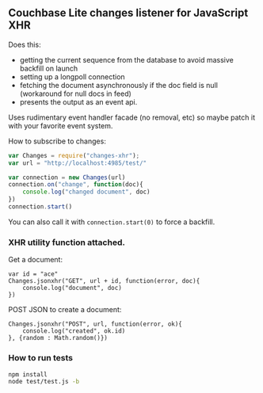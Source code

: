 ## Couchbase Lite changes listener for JavaScript XHR

Does this:

* getting the current sequence from the database to avoid massive backfill on launch
* setting up a longpoll connection
* fetching the document asynchronously if the doc field is null (workaround for null docs in feed)
* presents the output as an event api.

Uses rudimentary event handler facade (no removal, etc) so maybe patch it with your favorite event system.

How to subscribe to changes:

```javascript
var Changes = require("changes-xhr");
var url = "http://localhost:4985/test/"

var connection = new Changes(url)
connection.on("change", function(doc){
    console.log("changed document", doc)
})
connection.start()
```

You can also call it with `connection.start(0)` to force a backfill.

### XHR utility function attached.

Get a document:

```
var id = "ace"
Changes.jsonxhr("GET", url + id, function(error, doc){
    console.log("document", doc)
})
```

POST JSON to create a document:

```
Changes.jsonxhr("POST", url, function(error, ok){
    console.log("created", ok.id)
}, {random : Math.random()})
```

### How to run tests

```sh
npm install
node test/test.js -b
```

